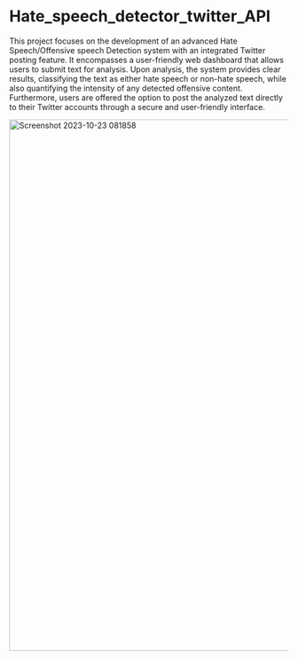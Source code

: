 # Hate_speech_detector_twitter_API
This project focuses on the development of an advanced Hate Speech/Offensive speech Detection system with an integrated Twitter posting feature. 
It encompasses a user-friendly web dashboard that allows users to submit text for analysis. Upon analysis, the system provides clear results, classifying the text as either hate speech or non-hate speech, while also quantifying the intensity of any detected offensive content. Furthermore, users are offered the option to post the analyzed text directly to their Twitter accounts through a secure and user-friendly interface.

<img width="957" alt="Screenshot 2023-10-23 081858" src="https://github.com/shravani2201/Hate_speech_detector_twitter_API/assets/119721385/f191ea98-d915-43a1-9c8e-22081bf6bddb">
